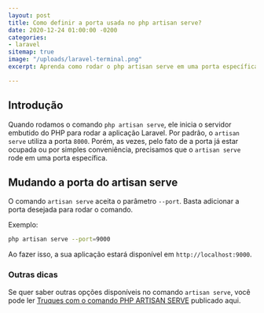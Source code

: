 ```yaml
---
layout: post
title: Como definir a porta usada no php artisan serve?
date: 2020-12-24 01:00:00 -0200
categories:
- laravel
sitemap: true
image: "/uploads/laravel-terminal.png"
excerpt: Aprenda como rodar o php artisan serve em uma porta específica.

---
```

## Introdução

Quando rodamos o comando `php artisan serve`, ele inicia o servidor embutido do PHP para rodar a aplicação Laravel. Por padrão, o `artisan serve` utiliza a porta `8000`. Porém, as vezes, pelo fato de a porta já estar ocupada ou por simples conveniência, precisamos que o `artisan serve` rode em uma porta específica.

## Mudando a porta do artisan serve

O comando `artisan serve` aceita o parâmetro `--port`. Basta adicionar a porta desejada para rodar o comando.

Exemplo:

```bash
php artisan serve --port=9000
```

Ao fazer isso, a sua aplicação estará disponível em `http://localhost:9000`.

### Outras dicas

Se quer saber outras opções disponíveis no comando `artisan serve`, você pode ler [Truques com o comando PHP ARTISAN SERVE](/blog/2019/08/17/truques-com-o-comando-php-artisan-serve) publicado aqui.